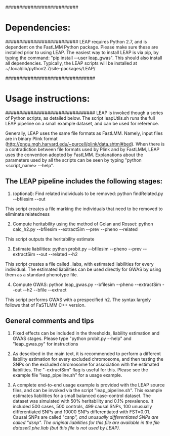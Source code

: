 ##########################
#    Dependencies:       #
##########################
LEAP requires Python 2.7, and is dependent on the FastLMM Python package.
Please make sure these are installed prior to using LEAP.
The easiest way to install LEAP is via pip, by typing the command:   "pip install --user leap_gwas". This should also install all dependencies. Typically, the LEAP scripts will be installed at ~/.local/lib/python2.7/site-packages/LEAP/
 
 
################################
#    Usage instructions:       #
################################
LEAP is invoked though a series of Python scripts, as detailed below.
The script leapUtils.sh runs the full LEAP pipeline on a small example dataset, and can be used for reference.
 
Generally, LEAP uses the same file formats as FastLMM.
Namely, input files are in binary Plink format (http://pngu.mgh.harvard.edu/~purcell/plink/data.shtml#bed).
When there is a contradiction between file formats used by Plink and by FastLMM, LEAP uses the convention adopted by FastLMM.
Explanations about the parameters used by all the scripts can be seen by typing "python <script_name> --help".
 
 
The LEAP pipeline includes the following stages:
-------------------------------------------------
1. (optional): Find related individuals to be removed:
python findRelated.py --bfilesim <Plink base file> --out <output file>
 
This script creates a file marking the individuals that need to be removed to eliminate relatedness
 
2. Compute heritability using the method of Golan and Rosset:
python calc_h2.py --bfilesim <Plink base file> --extractSim <SNPs used for heritability estimation> --prev <prevalence> --pheno <phenotype file> --related <relatedness file>
 
This script outputs the heritability estimate
 
3. Estimate liabilities:
python probit.py --bfilesim <Plink base file> --pheno <phenotype file> --prev <prevalence> --extractSim <SNPs used in the heritability estimation> --out <output base file> --related <relatedness file> --h2 <heritability>
 
This script creates a file called <output base file>.liabs, with estimated liabilities for every individual. The estimated liabilities can be used directly for GWAS by using them as a standard phenotype file.

4. Compute GWAS:
python leap_gwas.py --bfilesim <Plink base file> --pheno <estimated liabilities file> --extractSim <SNPs used in the LMM kinship matrix> --out <output file> --h2 <heritability> --bfile <Plink file with tested SNPs> --extract <SNPs to test>
 
This script performs GWAS with a prespecified h2. The syntax largely follows that of FaSTLMM C++ version.

 
 
 
General comments and tips
-------------------------
1. Fixed effects can be included in the thresholds, liability estimation and GWAS stages.
Please type "python probit.py --help" and "leap_gwas.py" for instructions
 
2. As described in the main text, it is recommended to perform a different liability estimation for every excluded chromosome, and then testing the SNPs on the excluded chromosome for association with the estimated liabilities. The "-extractSim" flag is useful for this. Please see the example file "leap_pipeline.sh" for a usage example.
 
3. A complete end-to-end usage example is provided with the LEAP source files, and can be invoked via the script "leap_pipeline.sh".
This example estimates liabilities for a small balanced case-control dataset.
The dataset was simulated with 50% heritability and  0.1% prevalence. It included 500 cases, 500 controls, 499 causal SNPs, 100 unusually differentiated SNPs and 10000 SNPs differentiated with FST=0.01. Causal SNPs are called "csnp<i>", and unusually differentiated SNPs are called "dsnp<i>". The original liabilities for this file are available in the file dataset1.phe.liab (but this file is not used by LEAP).
 

